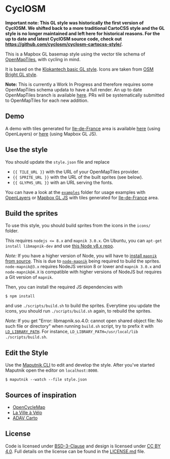 CyclOSM
=======

**Important note: This GL style was historically the first version of CyclOSM. We shifted back to a more traditional CartoCSS style and the GL style is no longer maintained and left here for historical reasons. For the up to date and latest CyclOSM source code, check out https://github.com/cyclosm/cyclosm-cartocss-style/.**

This is a Mapbox GL basemap style using the vector tile schema of
[OpenMapTiles](https://github.com/openmaptiles/openmaptiles), with cycling in
mind.

It is based on the [Klokantech basic GL
style](https://github.com/openmaptiles/klokantech-basic-gl-style). Icons are
taken from [OSM Bright GL
style](https://github.com/openmaptiles/osm-bright-gl-style).

**Note:** This is currently a Work In Progress and therefore requires some
OpenMapTiles schema updata to have a full render. An up to date OpenMapTiles
branch is available
[here](https://github.com/Phyks/openmaptiles/tree/cyclosm). PRs will be
systematically submitted to OpenMapTiles for each new addition.


## Demo

A demo with tiles generated for
[Ile-de-France](https://en.wikipedia.org/wiki/%C3%8Ele-de-France) area is
available
[here](https://phyks.github.io/cyclosm-basic-gl-style/examples/openlayers.html)
(using OpenLayers) or
[here](https://phyks.github.io/cyclosm-basic-gl-style/examples/mapbox.html)
(using Mapbox GL JS).


## Use the style

You should update the `style.json` file and replace

* `{{ TILE_URL }}` with the URL of your OpenMapTiles
provider.
* `{{ SPRITE_URL }}` with the URL of the built sprites (see below).
* `{{ GLYPHS_URL }}` with an URL serving the fonts.

You can have a look at the [`examples`](examples/) folder for usage examples
with [OpenLayers](http://openlayers.org/) or [Mapbox GL
JS](https://www.mapbox.com/mapbox-gl-js/api/) with tiles generated for
[Ile-de-France](https://en.wikipedia.org/wiki/%C3%8Ele-de-France) area.

## Build the sprites

To use this style, you should build sprites from the icons in the `icons/`
folder.

This requires `nodejs <= 8.x` and `mapnik 3.0.x`. On Ubuntu, you can `apt-get
install libmapnik-dev` and use [this Node v8.x
repo](https://github.com/nodesource/distributions/blob/master/README.md#installation-instructions).

_Note:_ If you have a higher version of Node, you will have to [install
`mapnik` from
source](https://github.com/mapnik/mapnik/blob/master/INSTALL.md). This is due
to [`node-mapnik`](https://github.com/mapnik/node-mapnik) being required to
build the sprites. `node-mapnik@3.x` requires NodeJS version 8 or lower and
`mapnik 3.0.x` and `node-mapnik@4.X` is compatible with higher versions of
NodeJS but requires a Git version of `mapnik`.

Then, you can install the required JS dependencies with

```
$ npm install
```

and use `./scripts/build.sh` to build the sprites. Everytime you update the
icons, you should run `./scripts/build.sh` again, to rebuild the sprites.

_Note:_ If you get "Error: libmapnik.so.4.0: cannot open shared object file:
No such file or directory" when running `build.sh` script, try to prefix it
with
[`LD_LIBRARY_PATH`](http://tldp.org/HOWTO/Program-Library-HOWTO/shared-libraries.html).
For instance, `LD_LIBRARY_PATH=/usr/local/lib ./scripts/build.sh`.



## Edit the Style

Use the [Maputnik CLI](http://openmaptiles.org/docs/style/maputnik/) to edit and develop the style.
After you've started Maputnik open the editor on `localhost:8000`.

```
$ maputnik --watch --file style.json
```


## Sources of inspiration

* [OpenCycleMap](http://opencyclemap.org/)
* [La Ville à Vélo](http://carte.lavilleavelo.org/)
* [ADAV Carto](https://carto.droitauvelo.org/)


## License

Code is licensed under
[BSD-3-Clause](https://opensource.org/licenses/BSD-3-Clause) and design is
licensed under [CC BY 4.0](https://creativecommons.org/licenses/by/4.0/). Full
details on the license can be found in the [LICENSE.md](LICENSE.md) file.

